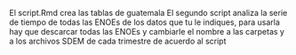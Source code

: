 El script.Rmd crea las tablas de guatemala
El segundo script analiza la serie de tiempo de todas las ENOEs de los datos que tu le indiques, para usarla hay que descarcar todas las ENOEs y cambiarle el nombre a las carpetas y a los archivos SDEM de cada trimestre de acuerdo al script

